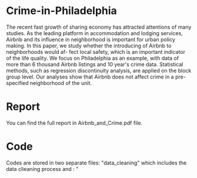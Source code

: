 # Crime-in-Philadelphia

The recent fast growth of sharing economy has attracted attentions of many
studies. As the leading platform in accommodation and lodging services, Airbnb
and its influence in neighborhood is important for urban policy making. In this
paper, we study whether the introducing of Airbnb to neighborhoods would af-
fect local safety, which is an important indicator of the life quality. We focus on
Philadelphia as an example, with data of more than 6 thousand Airbnb listings
and 10 year's crime data. Statistical methods, such as regression discontinuity
analysis, are applied on the block group level. Our analyses show that Airbnb
does not affect crime in a pre-specified neighborhood of the unit.

# Report

You can find the full report in Airbnb_and_Crime.pdf file. 

# Code

Codes are stored in two separate files: "data_cleaning" which includes the data clieaning process
and : "
